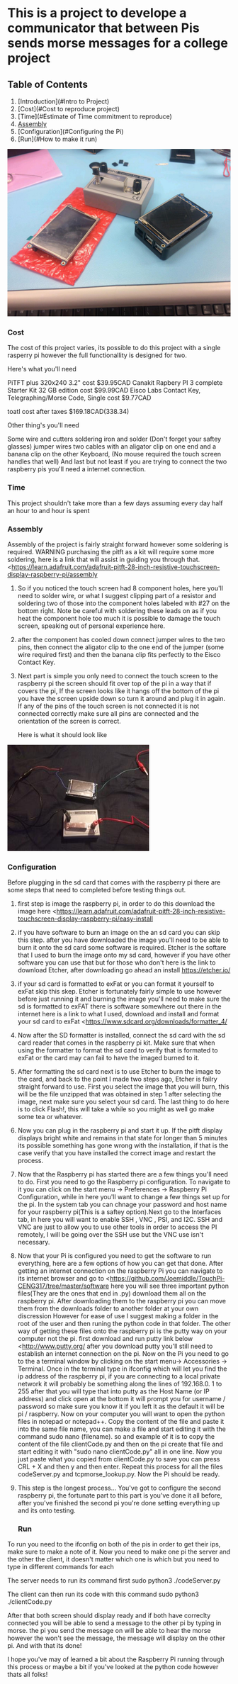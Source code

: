 ﻿# This is a project to develope a communicator that between Pis sends morse messages for a college project

## Table of Contents
1. [Introduction](#Intro to Project)
2. [Cost](#Cost to reproduce project)
3. [Time](#Estimate of Time commitment to reproduce)
4. [Assembly](#Assembly)
5. [Configuration](#Configuring the Pi)
6. [Run](#How to make it run)

![Image of Prototype](https://github.com/Joemiddle/TouchPi-CENG317/blob/master/documentation/PartsPic.jpg)

### Cost

The cost of this project varies, its possible to do this project with a single rasperry pi
however the full functionallity is designed for two.

Here's what you'll need

PiTFT plus 320x240 3.2"     cost $39.95CAD
Canakit Rapbery PI 3 complete Starter Kit 32 GB edition    cost $99.99CAD
Eisco Labs Contact Key, Telegraphing/Morse Code, Single    cost $9.77CAD

toatl cost after taxes   $169.18CAD(338.34)

Other thing's you'll need

Some wire and cutters
soldering iron and solder (Don't forget your saftey glasses)
jumper wires
two cables with an aligator clip on one end and a banana clip on the other 
Keyboard, (No mouse required the touch screen handles that well)
And last but not least if you are trying to connect the two raspberry pis you'll need a
internet connection.



### Time

This project shouldn't take more than a few days assuming every day half an hour to 
and hour is spent

### Assembly

   Assembly of the project is fairly straight forward however some soldering is required.
   WARNING purchasing the pitft as a kit will require some more soldering, here is a link
   that will assist in guiding you through that.
   <https://learn.adafruit.com/adafruit-pitft-28-inch-resistive-touchscreen-display-raspberry-pi/assembly


1. So if you noticed the touch screen had 8 component holes, here you'll need to solder
   wire, or what I suggest clipping part of a resistor and soldering two of those into 
   the component holes labeled with #27 on the bottom right. Note be careful with soldering 
   these leads on as if you heat the component hole too much it is possible to damage
   the touch screen, speaking out of personal experience here.

2. after the component has cooled down connect jumper wires to the two pins, then connect
   the aligator clip to the one end of the jumper (some wire required first) and then the
   banana clip fits perfectly to the Eisco Contact Key.

3. Next part is simple you only need to connect the touch screen to the raspberry pi
   the screen should fit over top of the pi in a way that if covers the pi, If the screen
   looks like it hangs off the bottom of the pi you have the screen upside down so turn it
   around and plug it in again. If any of the pins of the touch screen is not connected
   it is not connected correctly make sure all pins are connected and the orientation 
   of the screen is correct.


   Here is what it should look like

![Build Image](https://github.com/Joemiddle/TouchPi-CENG317/blob/master/documentation/BuildPic.JPG)


### Configuration

   Before plugging in the sd card that comes with the raspberry pi there are some steps that 
   need to completed before testing things out.

1. first step is image the raspberry pi, in order to do this download the image here
   <https://learn.adafruit.com/adafruit-pitft-28-inch-resistive-touchscreen-display-raspberry-pi/easy-install

2. if you have software to burn an image on the an sd card you can skip this step.
   after you have downloaded the image you'll need to be able to burn it onto the sd card
   some software is required. Etcher is the softare that I used to burn the image onto my sd
   card, however if you have other software you can use that but for those who don't here is 
   the link to download Etcher, after downloading go ahead an install
   https://etcher.io/

3. if your sd card is formatted to exFat or you can format it yourself to exFat skip 
   this skep.
   Etcher is fortunately fairly simple to use however before just running it and burning
   the image you'll need to make sure the sd is formatted to exFAT there is software somewhere
   out there in the internet here is a link to what I used, download and install and format 
   your sd card to exFat
   <https://www.sdcard.org/downloads/formatter_4/

4. Now after the SD formatter is installed, connect the sd card with the sd card reader 
   that comes in the raspberry pi kit. Make sure that when using the formatter to format
   the sd card to verify that is formated to exFat or the card may can fail to have the
   imaged burned to it.

5. After formatting the sd card next is to use Etcher to burn the image to the card, and
   back to the point I made two steps ago, Etcher is failry straight forward to use.
   First you select the image that you will burn, this will be the file unzipped that was
   obtained in step 1 after selecting the image, next make sure you select your sd card.
   The last thing to do here is to click Flash!, this will take a while so you might as 
   well go make some tea or whatever.

6. Now you can plug in the raspberry pi and start it up. If the pitft display displays
   bright white and remains in that state for longer than 5 minutes its possible something
   has gone wrong with the installation, if that is the case verify that you have installed
   the correct image and restart the process.

7. Now that the Raspberry pi has started there are a few things you'll need to do. First
   you need to go the Raspberry pi configuration. To navigate to it you can click on the 
   start menu -> Preferences -> Raspberry Pi Configuration, while in here you'll want to
   change a few things set up for the pi. In the system tab you can chnage your password
   and host name for your raspberry pi(This is a saftey option).Next go to the Interfaces
   tab, in here you will want to enable SSH , VNC , PSI, and I2C. SSH and VNC are just
   to allow you to use other tools in order to access the PI remotely, I will be going 
   over the SSH use but the VNC use isn't necessary.

8. Now that your Pi is configured you need to get the software to run everything, here 
   are a few options of how you can get that done. After getting an internet connection
   on the raspberry Pi you can navigate to its internet browser and go to 
   <https://github.com/Joemiddle/TouchPi-CENG317/tree/master/software
   here you will see three important python files(They are the ones that end in .py)
   download them all on the raspberry pi. After downloading them to the raspberry pi
   you can move them from the downloads folder to another folder at your own discression
   However for ease of use I suggest making a folder in the root of the user and then 
   runing the python code in that folder. The other way of getting these files onto the
   raspberry pi is the putty way on your computer not the pi. first download and run putty
   link below
   <http://www.putty.org/
   after you download putty you'll still need to establish an internet connection on the 
   pi. Now on the Pi you need to go to the a terminal window by clicking on the start 
   menu-> Accessories -> Terminal. Once in the terminal type in ifconfig which will 
   let you find the ip address of the raspberry pi, if you are connecting to a local 
   private network it will probably be something along the lines of 192.168.0. 1 to 255
   after that you will type that into putty as the Host Name (or IP address) and click
   open at the bottom it will prompt you for username / password so make sure you know it
   if you left it as the default it will be pi / raspberry.  Now on your computer you will
   want to open the python files in notepad or notepad++. Copy the content of the file
   and paste it into the same file name, you can make a file and start editing it with 
   the command sudo nano (filename).
   so and example of it is to copy the content of the file clientCode.py and then on the 
   pi create that file and start editing it with "sudo nano clientCode.py" all in one line.
   Now you just paste what you copied from clientCode.py to save you can press CRL + X 
   and then y and then enter. Repeat this process for all the files codeServer.py and
   tcpmorse_lookup.py. Now the Pi should be ready.

9. This step is the longest process... You've got to configure the second raspberry pi,
   the fortunate part to this part is you've done it all before, after you've finished 
   the second pi you're done setting everything up and its onto testing.


   ### Run

  To run you need to the ifconfig on both of the pis in order to get their ips, make sure
  to make a note of it. Now you need to make one pi the server and the other the client,
  it doesn't matter which one is which but you need to type in different commands for each
 
  The server needs to run its command first
  sudo python3 ./codeServer.py

  The client can then run its code with this command
  sudo python3 ./clientCode.py


  After that both screen should display ready and if both have correclty connected you will
  be able to send a message to the other pi by typing in morse. the pi you send the message
  on will be able to hear the morse however the won't see the message, the message will 
  display on the other pi. And with that its done!

  I hope you've may of learned a bit about the Raspberry Pi running through this process
  or maybe a bit if you've looked at the python code however thats all folks!









